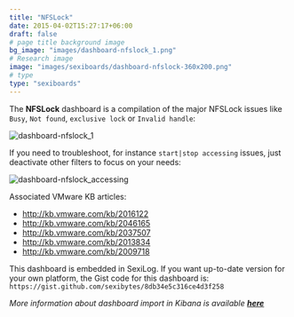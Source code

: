 ```yaml
---
title: "NFSLock"
date: 2015-04-02T15:27:17+06:00
draft: false
# page title background image
bg_image: "images/dashboard-nfslock_1.png"
# Research image
image: "images/sexiboards/dashboard-nfslock-360x200.png"
# type
type: "sexiboards"
---
```



The **NFSLock** dashboard is a compilation of the major NFSLock issues like `Busy`, `Not found`, `exclusive lock` or `Invalid handle`:

![dashboard-nfslock_1][1]

If you need to troubleshoot, for instance `start|stop accessing` issues, just deactivate other filters to focus on your needs:

![dashboard-nfslock_accessing][2]

Associated VMware KB articles:

* http://kb.vmware.com/kb/2016122
* http://kb.vmware.com/kb/2046165
* http://kb.vmware.com/kb/2037507
* http://kb.vmware.com/kb/2013834
* http://kb.vmware.com/kb/2009718

This dashboard is embedded in SexiLog. If you want up-to-date version for your own platform, the Gist code for this dashboard is:  `https://gist.github.com/sexibytes/8db34e5c316ce4d3f258`

_More information about dashboard import in Kibana is available **[here][3]**_

[1]: /images/dashboard-nfslock_1.png
[2]: /images/dashboard-nfslock_accessing.png
[3]: /rtfm/#dashboardimport "Documentation"

  